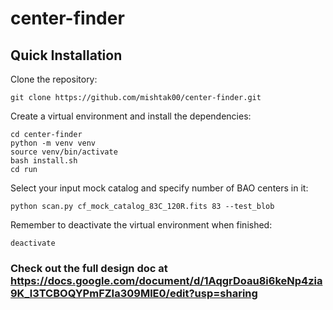 # center-finder

## Quick Installation

Clone the repository:
```
git clone https://github.com/mishtak00/center-finder.git
```

Create a virtual environment and install the dependencies:
```
cd center-finder
python -m venv venv
source venv/bin/activate
bash install.sh
cd run
```

Select your input mock catalog and specify number of BAO centers in it:
```
python scan.py cf_mock_catalog_83C_120R.fits 83 --test_blob
```

Remember to deactivate the virtual environment when finished:
```
deactivate
```

### Check out the full design doc at https://docs.google.com/document/d/1AqgrDoau8i6keNp4zia9K_l3TCBOQYPmFZIa309MlE0/edit?usp=sharing
